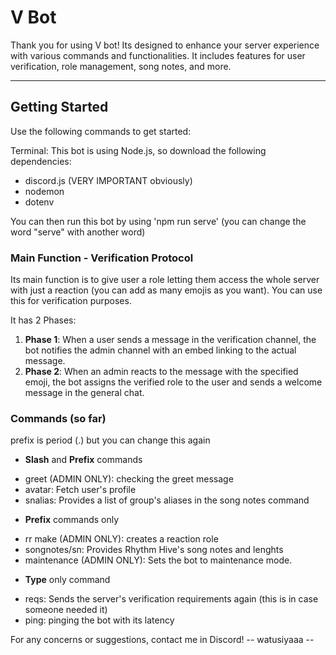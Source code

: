 # V Bot
Thank you for using V bot! Its designed to enhance your server experience with various commands and functionalities. It includes features for user verification, role management, song notes, and more.

---

## Getting Started

Use the following commands to get started:

Terminal: This bot is using Node.js, so download the following dependencies:
- discord.js (VERY IMPORTANT obviously)
- nodemon
- dotenv

You can then run this bot by using 'npm run serve' (you can change the word "serve" with another word)

### Main Function - Verification Protocol

Its main function is to give user a role letting them access the whole server with just a reaction (you can add as many emojis as you want). You can use this for verification purposes.

It has 2 Phases:
1. **Phase 1**: When a user sends a message in the verification channel, the bot notifies the admin channel with an embed linking to the actual message. 
2. **Phase 2**: When an admin reacts to the message with the specified emoji, the bot assigns the verified role to the user and sends a welcome message in the general chat.

### Commands (so far)

prefix is period (.) but you can change this again

* **Slash** and **Prefix** commands
 - greet (ADMIN ONLY): checking the greet message
 - avatar: Fetch user's profile
 - snalias: Provides a list of group's aliases in the song notes command

* **Prefix** commands only
 - rr make (ADMIN ONLY): creates a reaction role
 - songnotes/sn: Provides Rhythm Hive's song notes and lenghts
 - maintenance (ADMIN ONLY): Sets the bot to maintenance mode.

 * **Type** only command
  - reqs: Sends the server's verification requirements again (this is in case someone needed it)
  - ping: pinging the bot with its latency

 For any concerns or suggestions, contact me in Discord!
   -- watusiyaaa --